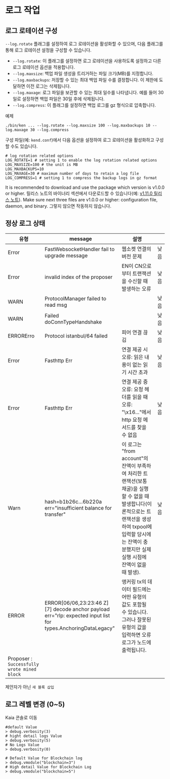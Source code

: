 # 로그 작업

## 로그 로테이션 구성

`--log.rotate` 플래그를 설정하여 로그 로테이션을 활성화할 수 있으며, 다음 플래그를 통해 로그 로테이션 설정을 구성할 수 있습니다.

- `--log.rotate`: 이 플래그를 설정하면 로그 로테이션을 사용하도록 설정하고 다른 로그 로테이션 옵션을 적용합니다.
- `--log.maxsize`: 백업 파일 생성을 트리거하는 파일 크기(MB)를 지정합니다.
- `--log.maxbackups`: 저장할 수 있는 최대 백업 파일 수를 결정합니다. 이 제한에 도달하면 이전 로그는 삭제됩니다.
- `--log.maxage`: 로그 파일을 보관할 수 있는 최대 일수를 나타냅니다. 예를 들어 30일로 설정하면 백업 파일은 30일 후에 삭제됩니다.
- `--log.compress`: 이 플래그를 설정하면 백업 로그를 gz 형식으로 압축합니다.

예제

```
./bin/ken ... --log.rotate --log.maxsize 100 --log.maxbackups 10 --log.maxage 30 --log.compress
```

구성 파일(예: `kend.conf`)에서 다음 옵션을 설정하여 로그 로테이션을 활성화하고 구성할 수도 있습니다.

```
# log rotation related options
LOG_ROTATE=1 # setting 1 to enable the log rotation related options
LOG_MAXSIZE=100 # the unit is MB
LOG_MAXBACKUPS=10
LOG_MAXAGE=30 # maximum number of days to retain a log file
LOG_COMPRESS=1 # setting 1 to compress the backup logs in gz format
```

It is recommended to download and use the package which version is v1.0.0 or higher. 릴리스 노트의 바이너리 섹션에서 다운로드할 수 있습니다(예: [v1.11.0 릴리스 노트](https://github.com/klaytn/klaytn/releases/tag/v1.11.0)). Make sure next three files are v1.0.0 or higher: configuration file, daemon, and binary. 그렇지 않으면 작동하지 않습니다.

## 정상 로그 상태

| 유형                                                          | message                                                                                                                                                                                                                                                                                    | 설명                                                                                                                                                                                          |    |
| ----------------------------------------------------------- | ------------------------------------------------------------------------------------------------------------------------------------------------------------------------------------------------------------------------------------------------------------------------------------------ | ------------------------------------------------------------------------------------------------------------------------------------------------------------------------------------------- | -- |
| Error                                                       | FastWebsocketHandler fail to upgrade message                                                                                                                                                                                                                                               | 웹소켓 연결의 버전 문제                                                                                                                                                                               | 낮음 |
| Error                                                       | invalid index of the proposer                                                                                                                                                                                                                                                              | EN이 CN으로부터 트랜잭션을 수신할 때 발생하는 오류                                                                                                                                                              | 낮음 |
| WARN                                                        | ProtocolManager failed to read msg                                                                                                                                                                                                                                                         |                                                                                                                                                                                             | 낮음 |
| WARN                                                        | Failed doConnTypeHandshake                                                                                                                                                                                                                                                                 |                                                                                                                                                                                             | 낮음 |
| ERRORErro                                                   | Protocol istanbul/64 failed                                                                                                                                                                                                                                                                | 피어 연결 끊김                                                                                                                                                                                    | 낮음 |
| Error                                                       | Fasthttp Err                                                                                                                                                                                                                                                                               | 연결 제공 시 오류: 읽은 내용이 없는 읽기 시간 초과                                                                                                                                              | 낮음 |
| Error                                                       | Fasthttp Err                                                                                                                                                                                                                                                                               | 연결 제공 중 오류: 요청 헤더를 읽을 때 오류: "\x16..."에서 http 요청 메서드를 찾을 수 없음                                                | 낮음 |
| Warn                                                        | hash=b1b26c…6b220a err="insufficient balance for transfer"                                                                                                                                                                                                                                 | 이 로그는 "from account"의 잔액이 부족하여 처리한 트랜잭션(보통 채굴)을 실행할 수 없을 때 발생합니다(이론적으로는 트랜잭션을 생성하여 txpool에 입력할 당시에는 잔액이 충분했지만 실제 실행 시점에 잔액이 없을 때 발생). | 낮음 |
| ERROR                                                       | ERROR\[06/06,23:23:46 Z] \[7] decode anchor payload err="rlp: expected input list for types.AnchoringDataLegacy" | 앵커링 tx의 데이터 필드에는 어떤 유형의 값도 포함될 수 있습니다. 그러나 잘못된 유형의 값을 입력하면 오류 로그가 노드에 출력됩니다.                                                                                |    |
| Proposer : `Successfully wrote mined block` |                                                                                                                                                                                                                                                                                            |                                                                                                                                                                                             |    |

제안자가 아닌 `새 블록 삽입`

## 로그 레벨 변경 (0\~5)

Kaia 콘솔로 이동

```
#default Value
> debug.verbosity(3)
# hight detail logs Value
> debug.verbosity(5)
# No Logs Value
> debug.verbosity(0)

# Default Value for Blockchain log
> debug.vmodule("blockchain=3")
# High detail Value for Blockchain Log
> debug.vmodule("blockchain=5")

```

